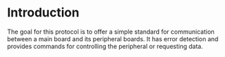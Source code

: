 # Introduction
The goal for this protocol is to offer a simple standard for communication between a main board and its peripheral boards. It has error detection and provides commands for controlling the peripheral or requesting data.

